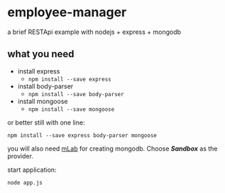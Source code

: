 # employee-manager
a brief RESTApi example with nodejs + express + mongodb

## what you need
* install express
    * `npm install --save express`
* install body-parser
    * `npm install --save body-parser`
* install mongoose
    * `npm install --save mongoose`

or better still with one line:

`npm install --save express body-parser mongoose`

you will also need [mLab](https://mlab.com/) for creating mongodb. Choose ***Sandbox*** as the provider.

start application:

`node app.js` 
